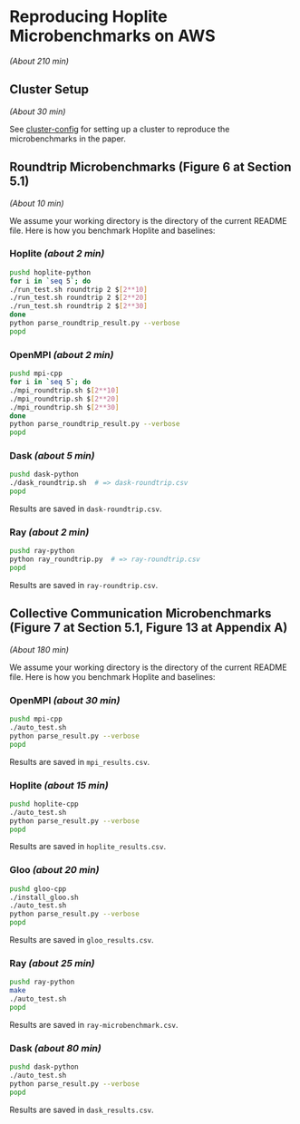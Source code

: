 # Reproducing Hoplite Microbenchmarks on AWS

_(About 210 min)_

## Cluster Setup

_(About 30 min)_

See [cluster-config](cluster-config) for setting up a cluster to reproduce the microbenchmarks in the paper.

## Roundtrip Microbenchmarks (Figure 6 at Section 5.1)

_(About 10 min)_

We assume your working directory is the directory of the current README file. Here is how you benchmark Hoplite and baselines:

### Hoplite _(about 2 min)_

```bash
pushd hoplite-python
for i in `seq 5`; do
./run_test.sh roundtrip 2 $[2**10]
./run_test.sh roundtrip 2 $[2**20]
./run_test.sh roundtrip 2 $[2**30]
done
python parse_roundtrip_result.py --verbose
popd
```

### OpenMPI _(about 2 min)_

```bash
pushd mpi-cpp
for i in `seq 5`; do
./mpi_roundtrip.sh $[2**10]
./mpi_roundtrip.sh $[2**20]
./mpi_roundtrip.sh $[2**30]
done
python parse_roundtrip_result.py --verbose
popd
```

### Dask _(about 5 min)_

```bash
pushd dask-python
./dask_roundtrip.sh  # => dask-roundtrip.csv
popd
```

Results are saved in `dask-roundtrip.csv`.


### Ray _(about 2 min)_

```bash
pushd ray-python
python ray_roundtrip.py  # => ray-roundtrip.csv
popd
```

Results are saved in `ray-roundtrip.csv`.



## Collective Communication Microbenchmarks (Figure 7 at Section 5.1, Figure 13 at Appendix A)

_(About 180 min)_

We assume your working directory is the directory of the current README file. Here is how you benchmark Hoplite and baselines:

### OpenMPI _(about 30 min)_

```bash
pushd mpi-cpp
./auto_test.sh
python parse_result.py --verbose
popd
```

Results are saved in `mpi_results.csv`.

### Hoplite _(about 15 min)_

```bash
pushd hoplite-cpp
./auto_test.sh
python parse_result.py --verbose
popd
```

Results are saved in `hoplite_results.csv`.

### Gloo _(about 20 min)_

```bash
pushd gloo-cpp
./install_gloo.sh
./auto_test.sh
python parse_result.py --verbose
popd
```

Results are saved in `gloo_results.csv`.

### Ray _(about 25 min)_

```bash
pushd ray-python
make
./auto_test.sh
popd
```

Results are saved in `ray-microbenchmark.csv`.

### Dask _(about 80 min)_

```bash
pushd dask-python
./auto_test.sh
python parse_result.py --verbose
popd
```

Results are saved in `dask_results.csv`.
